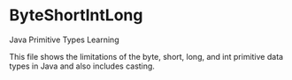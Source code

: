 # ByteShortIntLong
Java Primitive Types Learning

This file shows the limitations of the byte, short, long, and int primitive data types in Java and also includes casting. 

